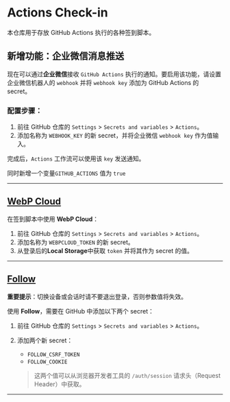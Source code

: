 # Actions Check-in

本仓库用于存放 GitHub Actions 执行的各种签到脚本。

## 新增功能：企业微信消息推送

现在可以通过**企业微信**接收 `GitHub Actions` 执行的通知。要启用该功能，请设置企业微信机器人的 `webhook` 并将 `webhook key` 添加为 GitHub Actions 的 secret。

### 配置步骤：

1. 前往 GitHub 仓库的 `Settings` > `Secrets and variables` > `Actions`。
2. 添加名称为 `WEBHOOK_KEY` 的新 secret，并将企业微信 `webhook key` 作为值输入。

完成后，`Actions` 工作流可以使用该 `key` 发送通知。  

同时新增一个变量`GITHUB_ACTIONS` 值为 `true`  

---

## [WebP Cloud](https://dashboard.webp.se/proxy)

在签到脚本中使用 **WebP Cloud**：

1. 前往 GitHub 仓库的 `Settings` > `Secrets and variables` > `Actions`。
2. 添加名称为 `WEBPCLOUD_TOKEN` 的新 secret。
3. 从登录后的**Local Storage**中获取 `token` 并将其作为 secret 的值。

---

## [Follow](https://app.follow.is/)

**重要提示**：切换设备或会话时请不要退出登录，否则参数值将失效。

使用 **Follow**，需要在 GitHub 中添加以下两个 secret：

1. 前往 GitHub 仓库的 `Settings` > `Secrets and variables` > `Actions`。
2. 添加两个新 secret：
   - `FOLLOW_CSRF_TOKEN`
   - `FOLLOW_COOKIE`

   > 这两个值可以从浏览器开发者工具的 `/auth/session` 请求头（Request Header）中获取。

---
